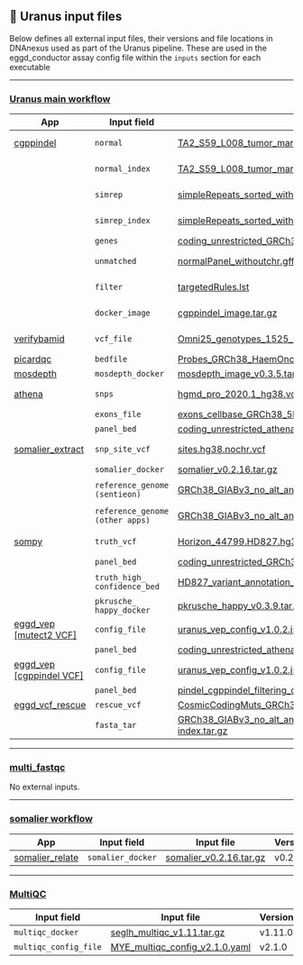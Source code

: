 ## 📄 Uranus input files

Below defines all external input files, their versions and file locations in DNAnexus used as part of the Uranus pipeline. These are used in the eggd_conductor assay config file within the `inputs` section for each executable

---
### [Uranus main workflow](https://github.com/eastgenomics/eggd_uranus_main_workflow)

| App 	| Input field |  Input file 	| Version  	|
|---	|---	|---	|--- |
|[cgppindel](https://github.com/eastgenomics/eggd_cgppindel)| `normal` |[TA2_S59_L008_tumor_markdup_nochr.bam](https://platform.dnanexus.com/panx/projects/Fkb6Gkj433GVVvj73J7x8KbV/data/?scope=project&id.values=file-GjQGgXQ4qv8QF2FFVqYQJj5J)|not versioned|
||`normal_index`|[TA2_S59_L008_tumor_markdup_nochr.bam.bai](https://platform.dnanexus.com/panx/projects/Fkb6Gkj433GVVvj73J7x8KbV/data/?scope=project&id.values=file-GjQGjqj4qv8qyZ97xj57vjVq)|not versioned|
||`simrep`|[simpleRepeats_sorted_withoutchr.bed.gz](https://platform.dnanexus.com/panx/projects/Fkb6Gkj433GVVvj73J7x8KbV/data/?scope=project&id.values=file-GjBQ30Q4qv8bQG728fZ81FbF)|not versioned|
||`simrep_index`|[simpleRepeats_sorted_withoutchr.bed.gz.tbi](https://platform.dnanexus.com/panx/projects/Fkb6Gkj433GVVvj73J7x8KbV/data/?scope=project&id.values=file-GjBQ30Q4qv8kykJV7xxxf7z6)|not versioned|
||`genes`|[coding_unrestricted_GRCh38_myeloid_v1.2.bed](https://platform.dnanexus.com/panx/projects/Fkb6Gkj433GVVvj73J7x8KbV/data/?scope=project&id.values=file-GjBQ30Q4qv8xv4PB054qYFfX) |v1.2|
||`unmatched`|[normalPanel_withoutchr.gff3.gz](https://platform.dnanexus.com/panx/projects/Fkb6Gkj433GVVvj73J7x8KbV/data/?scope=project&id.values=file-GjBQb084qv8jGpk4GvJQPZx0)|not versioned|
||`filter`|[targetedRules.lst](https://platform.dnanexus.com/panx/projects/G21BGP84q5JFYf168QjZ58Vz/data/?scope=project&id.values=file-Fz8xvQj41zgGg10ZJzx8Qz53)|not versioned|
||`docker_image`|[cgppindel_image.tar.gz](https://platform.dnanexus.com/panx/projects/G21BGP84q5JFYf168QjZ58Vz/data/?scope=project&id.values=file-Fz0KxFj4KB7fxxZ06vy2B2P3)|not versioned|
|[verifybamid](https://github.com/eastgenomics/eggd_verifybamid)|`vcf_file`|[Omni25_genotypes_1525_samples_v2.b38.PASS.ALL.sites_no_chr.vcf.gz](https://platform.dnanexus.com/panx/projects/Fkb6Gkj433GVVvj73J7x8KbV/data/?scope=project&id.values=file-G7YKFZj4kj47GxgQ2bKGYV1g)|not versioned|
|[picardqc](https://github.com/eastgenomics/eggd_picardqc)|`bedfile`|[Probes_GRCh38_HaemOnc_v2.1.bed](https://platform.dnanexus.com/panx/projects/Fkb6Gkj433GVVvj73J7x8KbV/data/?scope=project&id.values=file-Ggv2k384jVYB0JX1Gjp669Bz)|v2.1|
|[mosdepth](https://github.com/eastgenomics/eggd_mosdepth)|`mosdepth_docker`|[mosdepth_image_v0.3.5.tar.gz](https://platform.dnanexus.com/panx/projects/Fkb6Gkj433GVVvj73J7x8KbV/data/?scope=project&id.values=file-GbJXzq04pgpY6FX22Qvk9F9x)|v0.3.5||
|[athena](https://github.com/eastgenomics/athena)|`snps`|[hgmd_pro_2020.1_hg38.vcf](https://platform.dnanexus.com/panx/projects/G21BGP84q5JFYf168QjZ58Vz/data/?scope=project&id.values=file-FyZfyqQ41zg5FjK2GykYfKq8)| version 2020.1|
||`exons_file`|[exons_cellbase_GRCh38_5bp_flank_v2.1.0.tsv](https://platform.dnanexus.com/panx/projects/Fkb6Gkj433GVVvj73J7x8KbV/data/?scope=project&id.values=file-GjBYbb04qv8VK56JYV335xk2)| v2.1.0|
||`panel_bed`|[coding_unrestricted_athena_GRCh38_myeloid_5bp_flank_v2.1.0.bed](https://platform.dnanexus.com/panx/projects/Fkb6Gkj433GVVvj73J7x8KbV/data/?scope=project&id.values=file-GjBYbJ04qv8jp7Q0zQ4PX0f4)| v2.1.0|
|[somalier_extract](https://github.com/eastgenomics/eggd_somalier_extract)|`snp_site_vcf`|[sites.hg38.nochr.vcf](https://platform.dnanexus.com/panx/projects/Fkb6Gkj433GVVvj73J7x8KbV/data/?scope=project&id.values=file-G7FJjz04kj424vq826gKbZx7)|not versioned|
||`somalier_docker`|[somalier_v0.2.16.tar.gz](https://platform.dnanexus.com/panx/projects/Fkb6Gkj433GVVvj73J7x8KbV/data/assets/somalier)|v0.2.16|
||`reference_genome (sentieon)`|[GRCh38_GIABv3_no_alt_analysis_set_maskedGRC_decoys_MAP2K3_KMT2C_KCNJ18_noChr.fasta.gz](https://platform.dnanexus.com/panx/projects/Fkb6Gkj433GVVvj73J7x8KbV/data/?scope=project&id.values=file-Gb757784XGyY3FPvkPQ74K9z)|not versioned|
||`reference_genome (other apps)`|[GRCh38_GIABv3_no_alt_analysis_set_maskedGRC_decoys_MAP2K3_KMT2C_KCNJ18_noChr.fa.gz](https://platform.dnanexus.com/panx/projects/Fkb6Gkj433GVVvj73J7x8KbV/data/?scope=project&id.values=file-GjPxXq84qv8xz3ZV1jFq6z3g)|not versioned|
|[sompy](https://github.com/eastgenomics/eggd_sompy)|`truth_vcf`|[Horizon_44799.HD827.hg38.high_confident_NGS_and_ddPCR_variants_withoutchr.vcf.gz](https://platform.dnanexus.com/panx/projects/Fkb6Gkj433GVVvj73J7x8KbV/data/?scope=project&id.values=file-Gjk675j4qv8zvQ5Qxq31Vfpg)|not versioned|
||`panel_bed`|[coding_unrestricted_GRCh38_myeloid_5bp_flank_v2.1.0.bed](https://platform.dnanexus.com/panx/projects/Fkb6Gkj433GVVvj73J7x8KbV/data/?scope=project&id.values=file-Gj6YQg84qv8fkGzygZ19j300)|v2.1.0|
||`truth_high_`<br>`confidence_bed`|[HD827_variant_annotation_withoutchr.bed](https://platform.dnanexus.com/panx/projects/Fkb6Gkj433GVVvj73J7x8KbV/data/?scope=project&id.values=file-Gj7BZj04qv8gx99jFB5QqV2y)|not versioned|
||`pkrusche_`<br>`happy_docker`|[pkrusche_happy_v0.3.9.tar.gz](https://platform.dnanexus.com/panx/projects/Fkb6Gkj433GVVvj73J7x8KbV/data/?scope=project&id.values=file-GFGbK48433GzV4y54b25p43Z)|v0.3.9|
|[eggd_vep [mutect2 VCF]](https://github.com/eastgenomics/eggd_vep)|`config_file`|[uranus_vep_config_v1.0.2.json](https://platform.dnanexus.com/projects/Fkb6Gkj433GVVvj73J7x8KbV/data/dynamic_files/vep_configs?id.values=file-GxXf9GQ44y215VkVYz48Xj1z)|v1.0.1|
||`panel_bed`|[coding_unrestricted_athena_GRCh38_myeloid_5bp_flank_v2.2.0.bed](https://platform.dnanexus.com/projects/Fkb6Gkj433GVVvj73J7x8KbV/data/bed_files/b38/kits/myeloid?id.values=file-Gqy3qk847xBjBk1G7YV6YJ9V)|v2.2.0|
|[eggd_vep [cgppindel VCF]](https://github.com/eastgenomics/eggd_vep)|`config_file`|[uranus_vep_config_v1.0.2.json](https://platform.dnanexus.com/projects/Fkb6Gkj433GVVvj73J7x8KbV/data/dynamic_files/vep_configs?id.values=file-GxXf9GQ44y215VkVYz48Xj1z)|v1.0.1|
||`panel_bed`|[pindel_cgppindel_filtering_coordinates_v1.2.bed](https://platform.dnanexus.com/projects/Fkb6Gkj433GVVvj73J7x8KbV/data/bed_files/b38/kits/myeloid?id.values=file-Gqy4V1Q47xBXYzfKxb22fGXz)|v1.2|
|[eggd_vcf_rescue](https://github.com/eastgenomics/eggd_vcf_rescue)|`rescue_vcf`|[CosmicCodingMuts_GRCh38_v99.normal.NoEntry.vcf.gz](https://platform.dnanexus.com/projects/Fkb6Gkj433GVVvj73J7x8KbV/data/?id.values=file-GjFv9X0421zQFGxXVFQ4j972)|v99|
||`fasta_tar`|[GRCh38_GIABv3_no_alt_analysis_set_maskedGRC_decoys_MAP2K3_KMT2C_KCNJ18_noChr.fasta-index.tar.gz](https://platform.dnanexus.com/projects/Fkb6Gkj433GVVvj73J7x8KbV/data/?id.values=file-Gb772VQ4XGyzQ0Zk615XbZ0X)| not versioned |

---

### [multi_fastqc](https://github.com/eastgenomics/eggd_fastqc)

No external inputs.

---
### [somalier workflow](https://github.com/eastgenomics/eggd_somalier_workflow)

| App | Input field | Input file | Version |
|---  | ---   |---     | ---     |
| [somalier_relate](https://github.com/eastgenomics/eggd_somalier_relate) | `somalier_docker` | [somalier_v0.2.16.tar.gz](https://platform.dnanexus.com/panx/projects/Fkb6Gkj433GVVvj73J7x8KbV/data/?name=somalier_v0.2.16.tar.gz&scope=project) | v0.2.16 |


---
### [MultiQC](https://github.com/eastgenomics/eggd_multiqc)

| Input field | Input file | Version |
| ---         | ---        | ---     |
| `multiqc_docker` | [seglh_multiqc_v1.11.tar.gz](https://platform.dnanexus.com/panx/projects/Fkb6Gkj433GVVvj73J7x8KbV/data/?id.constraint=%24or&id.values=file-GF3PxgQ433Gqv1Q029Gjzjfv&scope=project) | v1.11.0 |
| `multiqc_config_file` | [MYE_multiqc_config_v2.1.0.yaml](https://platform.dnanexus.com/panx/projects/Fkb6Gkj433GVVvj73J7x8KbV/data/?id.constraint=%24or&id.values=file-GF3Py30433GvZGb99kBVjZk1&scope=project) | v2.1.0 |
